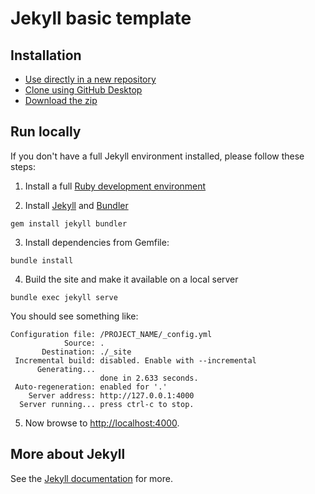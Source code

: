 # Jekyll basic template

## Installation
- [Use directly in a new repository](/generate)
- [Clone using GitHub Desktop](x-github-client://openRepo/https://github.com/rboot-dev/jekyll-template)
- [Download the zip](/archive/main.zip)

## Run locally

If you don't have a full Jekyll environment installed, please follow these steps:

1. Install a full [Ruby development environment](https://jekyllrb.com/docs/installation/)

2. Install [Jekyll](https://jekyllrb.com/docs/ruby-101/#bundler) and [Bundler](https://jekyllrb.com/docs/ruby-101/#gems)

```
gem install jekyll bundler
```

3. Install dependencies from Gemfile:

```
bundle install
```

4. Build the site and make it available on a local server

```
bundle exec jekyll serve
```

You should see something like:
```
Configuration file: /PROJECT_NAME/_config.yml
            Source: .
       Destination: ./_site
 Incremental build: disabled. Enable with --incremental
      Generating...
                    done in 2.633 seconds.
 Auto-regeneration: enabled for '.'
    Server address: http://127.0.0.1:4000
  Server running... press ctrl-c to stop.
```

5. Now browse to [http://localhost:4000](http://localhost:4000).

## More about Jekyll
See the [Jekyll documentation](https://jekyllrb.com/docs/) for more.